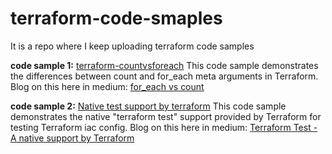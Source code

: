 # terraform-code-smaples
It is a repo where I keep uploading terraform code samples

**code sample 1:** [terraform-countvsforeach](https://github.com/madhubanti0007/terraform-code-samples/tree/master/terraform-countvsforeach)
               This code sample demonstrates the differences between count and for_each meta arguments in Terraform.
               Blog on this here in medium: [for_each vs count](https://medium.com/@madhubanti0007/for-each-vs-count-ouch-a-cdf3de2baabb)


**code sample 2:** [Native test support by terraform](https://medium.com/@madhubanti0007/terraform-test-by-terraform-a-native-testing-support-for-infrastructure-provisioning-b2e06ce9bc46)
               This code sample demonstrates the native "terraform test" support provided by Terraform for testing Terraform iac config.
               Blog on this here in medium: [Terraform Test - A native support by Terraform ](https://medium.com/@madhubanti0007/terraform-test-by-terraform-a-native-testing-support-for-infrastructure-provisioning-b2e06ce9bc46)
